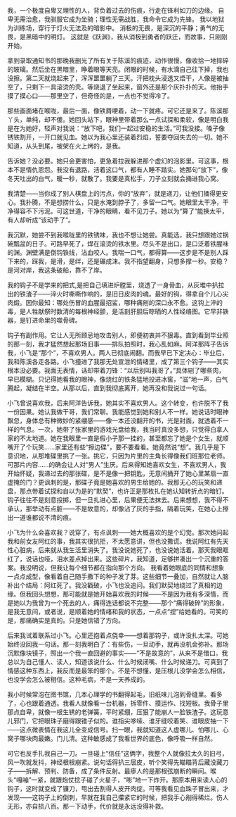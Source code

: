我，一个极度自卑又理性的人，背负着过去的伤痕，行走在锋利如刀的边缘。
自卑无需治愈，我驯服它成为坐骑；理性无需战胜，我命令它成为先锋。
我以地狱为训练场，穿行于灯火无法及的暗影中。
消极的无畏，是深沉的平静；勇气的无畏，是黑暗中的明灯。
这就是《跃渊》，我从消极到勇者的跃迁，而故事，只刚刚开始。

拿到录取通知书的那晚我删光了所有关于陈溪的痕迹，动作很慢，像收拾一地摔碎的玻璃。然后坐在黑暗里，睁着眼等天亮。闭眼的时候，有水滴自己往下掉，我也没擦。第二天就烧起来了，浑浑噩噩躺了三天。汗把枕头浸透又焐干，人像是被抽空了，只剩下一具滚烫的壳。等烧退了坐起来，窗外还是那个灰扑扑的天。他抬手摸了摸心口——那里空了，但奇怪的是，一点也不觉得冷了。

那些画面堵在喉咙，最后一面，像铁屑哽着，动一下就疼。可它还是来了。陈溪那丫头，单纯，却不傻。她回头站下，眼神里带着那么一点试探和柔软，像是明白我是在为她好，轻声对我说：“放下吧，我们一起过安稳的生活。”可我没接。嗓子像锈铁割开，一开口就见血。她以为我心里还装着烈焰，誓要夺回失去的一切。她不知道，从头到尾，被架在火上烤的，是我。

告诉她？没必要。她只会更害怕，更急着拉我躲进那个虚幻的泡影里。可这事，根本不是情仇恩怨。我没有退路，活着这口气，都有人睡不踏实。她那句“放下”，像冬天吐出的白气，暖一秒，就散了。我要是真松手，刀子立刻就会捅进我心窝。

我清楚——当你成了别人棋盘上的污点，你的“放弃”，就是递刀，让他们捅得更安心。我扑腾，不是想捞什么，只是水淹到脖子了，多留一口气。她眼里太干净，干净得容不下污泥。可这世道，干净的眼睛，看不见刀子。她以为“算了”能换太平，有人却听成“该动手了”。

我沉默，她尝不到我喉咙里的铁锈味，我也不想让她尝。真能选，我只想跟她过锅碗瓢盆的日子。可路早死了，焊在滚烫的铁水里。尽头不是出口，是口泛着铁腥味的渊。渊壁满是倒钩铁线，沾血咬人。我喘一口气，都得算——这步是不是别人踩下来的，踩我，是滑，是绊，还是碾成沫。我不指望翻身，只想多撑一秒。安稳？是河对岸，我这条破船，靠不了岸。

我的钩子不是学来的把式,是把自己填进炉膛里，烧透了一身骨血，从灰堆中扒拉出的铁渣子——淬火时嘶嘶作响的，是旧日皮肉的魂。最好的钩，得拿自个儿心尖肉煅。因你最知：哪处伤冒的血腥最招鲨，哪种痛剜的深口永不愈。这钩上淬的毒，是人牲献祭时数清的每根神经颤，是活剖肝胆后晾晒的人性经络图。它早非铁器，是钉进命里的噬骨碑。

钩子有副作用。它让人无所顾忌地攻击别人，即便初衷并不狠毒。直到看到毕业照的那一刻，我才猛然想起那场旧事——排队拍照时，我心乱如麻。阿洋那阵子告诉我，小飞是“那个”，不喜欢男人。两人已彻底闹翻。而我早已下定决心：毕业后，我和陈溪各走各路。小飞撞进了我那无处宣泄的情绪里，成了第三个钩子——其实根本没必要。我面无表情，话却带着刀锋：“以后别叫我哥了。”具体剜了哪些肉，早已模糊。只记得她看我的眼神，像烧红的铁条猛地投进冰窖，“滋”地一声，白气腾起，凝结在半空。从那以后，直到我彻底离开，她再没和我说过一句话。

小飞曾说喜欢我，后来阿洋告诉我，她其实不喜欢男人。这个转变，也许脱不了我一份因果。她认我做干哥，我们常聊。我能感觉到她和别人不一样。她说话时眼神飘忽，身体总有种微妙的紧绷感——像一本还没翻开的书，光是封面，就透着不一样的气息。一次，她带了张家里的游戏光盘给我，我当时真没多想，只觉得白拿人家的不太地道。她在我眼里一直是假小子那一挂的，甚至都忘了她是个女生，就顺嘴开了个玩笑……家里还有些“擦边碟”，要不要看看。她竟然说“想”。我几乎是下意识地，从那堆碟里挑了一张。挑它，只因为片里的主角长得像我们班那位老师。可那片内容……的确会让人对“男人”生厌。后来得知她喜欢女生，不喜欢男人，我开始怀疑，我递过去的那张碟，是不是像一把钥匙，无意间捅开了她心里某扇一直虚掩的门？更讽刺的是，那碟子竟是她喜欢的男生给她的。我那无心的玩笑和递盘，那点带着试探和自以为是的“默契”，也许正是那枚扎在她认知转折点的暗钉。钩子往往不是刻意投掷，但一旦扎进心里，后果便无法抹去。后来想想，我不得不承认，那举动有点脏——不是故意的，却像沾了灰的手指，隔着玩笑，在她心上擦出一道谁都说不清的痕。

小飞为什么会喜欢我？说穿了，有点讽刺——她大概喜欢的是个幻觉。那次她问起我和前女友阿红的事，我其实很抗拒，不太愿意讲，但也没撒谎。我说阿红有先天性心脏病，后来就从我生活里消失了。我没说她死了，也没说她活着。那天我眼眶红了，说话也哑，泪水差点掉出来。这些碎片，我知道，足够拼凑出一个沉重的答案。我没明说，但我让每个细节都在指向那个方向。 我看着她眼底的同情和想象一点点成型，像看着自己随手撒下的种子发了芽。这些细节一叠加，自然就让人脑补出个结局：阿红死了。我没戳破，小飞也没追问。我们默契地绕过了真相的边缘。但我回头想想，那可能就是她开始喜欢我的时候——不是因为我有多深情，而是她以为我曾为一个死去的人，痛得连话都说不完整——那个“痛得破碎”的形象，是我无意间，或者说，是顺着她的情绪和我的状态，一点点“捏”给她看的。可笑的是，那痛确实是真的。只是她信错了方向。

后来我试着联系过小飞。心里还抱着点侥幸——想着那钩子，或许没扎太深。可她始终没回我一句话。那一刻我明白了：有些伤，一旦动手，就再没机会弥补。那场沉默像块镜子，照出一个我一直回避的事实——“不是故意的”，从来不是借口。我总以为自己懂人、读人，知道该说什么、什么时候闭嘴、什么时候递刀。可真到了情感这种东西上，我反而是最笨的那个。不是不想懂，是压根儿没学会怎么相信，也没学会怎么被相信。这种毛病，不是一天养成的。

我小时候常泡在图书馆，几本心理学的书翻得起毛，旧纸味儿泡到骨缝里。看多了，心也跟着通透。我看人就像看一台机器，拆零件、摸运作、找短板。我骨子里那点自卑，就像一根生锈的老弹簧，平时紧绷，压狠了能崩人一脸铁渣子。这玩意儿邪门，它把眼珠子磨得跟锥子似的。谁指尖哆嗦、谁牙缝咬着笑、谁眼皮抽一下——这点微表情在我这儿全变成信号。扫一眼，我就知道这人虚哪儿、怕哪儿、心窝子哪块肉最嫩。门儿清。这种敏感成了我看世界的底色，像呼吸一样自然。

可它也反手扎我自己一刀。一旦碰上“信任”这俩字，我整个人就像拉太久的旧弓，风一吹就发抖，神经根根崩紧。说句话得扒三层皮，听个笑得先瞄瞄背后藏没藏刀子——拆解、预判、防备，成了条件反射。最瘆人的是那根弦崩断的瞬间。喉头“嘎嘣”一紧，就跟炮仗捻子碰了火星子，“嘭”地一下炸开。那原本用来读人心的钩子，这时就变成了镰刀，甩出去割得人皮开肉绽。可等我看见血珠子冒出来，才发现——这钩子上的倒刺，早就在我自己攥紧它的时候，把我手心剐得稀烂。伤人无形，亦自损八百。那一下动手，代价就是永远没得补救。